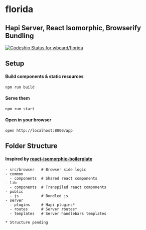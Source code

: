 # florida
## Hapi Server, React Isomorphic, Browserify Bundling

[ ![Codeship Status for wbeard/florida](https://codeship.com/projects/2086e2b0-d0ca-0132-952c-2af27bf90e4e/status?branch=master)](https://codeship.com/projects/77102)

## Setup

#### Build components & static resources
    npm run build

#### Serve them
    npm run start

#### Open in your browser
    open http://localhost:8000/app


## Folder Structure

#### Inspired by [react-isomorphic-boilerplate](https://github.com/jesstelford/react-isomorphic-boilerplate)

    - src/browser   # Browser side logic
    - common
      - components  # Shared react components
    - lib
      - components  # Transpiled react components
    - public
      - js          # Bundled js
    - server
      - plugins     # Hapi plugins*
      - routes      # Server routes*
      - templates   # Server handlebars templates

    * Structure pending

